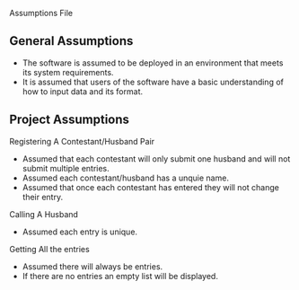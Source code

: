 Assumptions File
## General Assumptions

- The software is assumed to be deployed in an environment that meets its system requirements.
- It is assumed that users of the software have a basic understanding of how to input data and its format.

## Project Assumptions

Registering A Contestant/Husband Pair
- Assumed that each contestant will only submit one husband and will not submit multiple entries.
- Assumed each contestant/husband has a unquie name.
- Assumed that once each contestant has entered they will not change their entry.

Calling A Husband
- Assumed each entry is unique.

Getting All the entries
- Assumed there will always be entries.
- If there are no entries an empty list will be displayed.